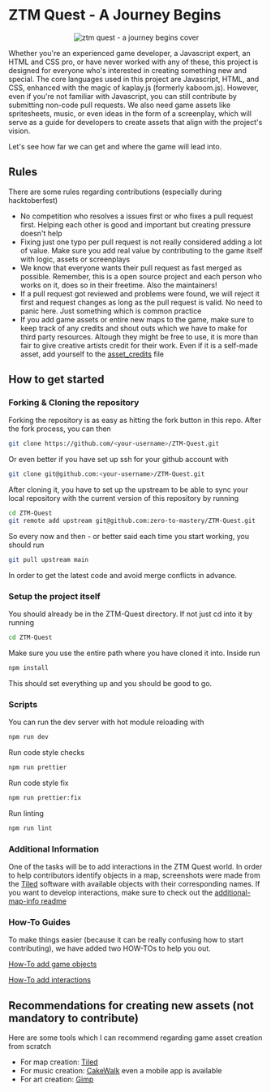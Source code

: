 # ZTM Quest - A Journey Begins

<p align="center">
  <img src="./public/game_cover.png"/ alt="ztm quest - a journey begins cover">
</p>

Whether you're an experienced game developer, a Javascript expert, an HTML and CSS pro, or have never worked with any of these, this project is designed for everyone who's interested in creating something new and special. The core languages used in this project are Javascript, HTML, and CSS, enhanced with the magic of kaplay.js (formerly kaboom.js). However, even if you're not familiar with Javascript, you can still contribute by submitting non-code pull requests. We also need game assets like spritesheets, music, or even ideas in the form of a screenplay, which will serve as a guide for developers to create assets that align with the project's vision.

Let's see how far we can get and where the game will lead into.

## Rules

There are some rules regarding contributions (especially during hacktoberfest)
- No competition who resolves a issues first or who fixes a pull request first. Helping each other is good and important but creating pressure doesn't help
- Fixing just one typo per pull request is not really considered adding a lot of value. Make sure you add real value by contributing to the game itself with logic, assets or screenplays
- We know that everyone wants their pull request as fast merged as possible. Remember, this is a open source project and each person who works on it, does so in their freetime. Also the maintainers!
- If a pull request got reviewed and problems were found, we will reject it first and request changes as long as the pull request is valid. No need to panic here. Just something which is common practice
- If you add game assets or entire new maps to the game, make sure to keep track of any credits and shout outs which we have to make for third party resources. Altough they might be free to use, it is more than fair to give creative artists credit for their work. Even if it is a self-made asset, add yourself to the [asset_credits](./asset_credits.md) file


## How to get started

### Forking & Cloning the repository

Forking the repository is as easy as hitting the fork button in this repo.
After the fork process, you can then

```bash
git clone https://github.com/<your-username>/ZTM-Quest.git
```

Or even better if you have set up ssh for your github account with
```bash
git clone git@github.com:<your-username>/ZTM-Quest.git
```

After cloning it, you have to set up the upstream to be able to sync your local repository with the current version of this repository by running
```bash
cd ZTM-Quest
git remote add upstream git@github.com:zero-to-mastery/ZTM-Quest.git
```

So every now and then - or better said each time you start working, you should run
```bash
git pull upstream main
```

In order to get the latest code and avoid merge conflicts in advance.

### Setup the project itself

You should already be in the ZTM-Quest directory. If not just cd into it by running
```bash
cd ZTM-Quest
```
Make sure you use the entire path where you have cloned it into.
Inside run
```bash
npm install
```

This should set everything up and you should be good to go.


### Scripts
You can run the dev server with hot module reloading with

```bash
npm run dev
```

Run code style checks
```bash
npm run prettier
```

Run code style fix
```bash
npm run prettier:fix
```

Run linting
```bash
npm run lint
```

### Additional Information

One of the tasks will be to add interactions in the ZTM Quest world. In order to help contributors identify objects in a map, screenshots were made from the [Tiled](https://www.mapeditor.org/) software with available objects with their corresponding names.
If you want to develop interactions, make sure to check out the [additional-map-info readme](./additional-map-info/Readme.md)

### How-To Guides

To make things easier (because it can be really confusing how to start contributing), we have added two HOW-TOs to help you out.

[How-To add game objects](./HOWTO_Add-Game-Objects.md)

[How-To add interactions](./HOWTO_Add-Interactions.md)

## Recommendations for creating new assets (not mandatory to contribute)

Here are some tools which I can recommend regarding game asset creation from scratch

- For map creation: [Tiled](https://www.mapeditor.org/)
- For music creation: [CakeWalk](https://www.bandlab.com/products/cakewalk) even a mobile app is available
- For art creation: [Gimp](https://www.gimp.org/) 
